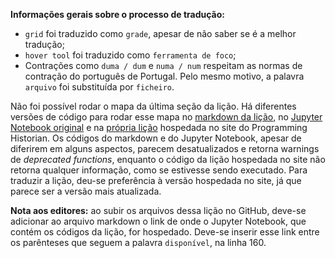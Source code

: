 **Informações gerais sobre o processo de tradução:**

- `grid` foi traduzido como `grade`, apesar de não saber se é a melhor tradução;
- `hover tool` foi traduzido como `ferramenta de foco`;
- Contrações como `duma / dum` e `numa / num` respeitam as normas de contração do português de Portugal. Pelo mesmo motivo, a palavra `arquivo` foi substituída por `ficheiro`.

Não foi possível rodar o mapa da última seção da lição. Há diferentes versões de código para rodar esse mapa no [markdown da lição](https://github.com/felipelmc/jekyll/blob/gh-pages/en/lessons/visualizing-with-bokeh.md), no [Jupyter Notebook original](https://github.com/programminghistorian/ph-submissions/blob/gh-pages/assets/visualizing-with-bokeh/visualizing-with-bokeh.ipynb) e na [própria lição](https://programminghistorian.org/en/lessons/visualizing-with-bokeh) hospedada no site do Programming Historian. Os códigos do markdown e do Jupyter Notebook, apesar de diferirem em alguns aspectos, parecem desatualizados e retorna warnings de *deprecated functions*, enquanto o código da lição hospedada no site não retorna qualquer informação, como se estivesse sendo executado. Para traduzir a lição, deu-se preferência à versão hospedada no site, já que parece ser a versão mais atualizada.

**Nota aos editores:** ao subir os arquivos dessa lição no GitHub, deve-se adicionar ao arquivo markdown o link de onde o Jupyter Notebook, que contém os códigos da lição, for hospedado. Deve-se inserir esse link entre os parênteses que seguem a palavra `disponível`, na linha 160. 



